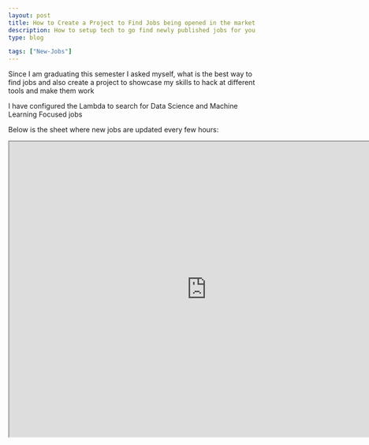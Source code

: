 ```yaml
---
layout: post
title: How to Create a Project to Find Jobs being opened in the market
description: How to setup tech to go find newly published jobs for you, I used a combinatino of Dynamo DB and AWS Lambda to setup a process that goes and finds newly published jobs every few hours
type: blog

tags: ["New-Jobs"]
---
```


Since I am graduating this semester I asked myself, what is the best way to find jobs and also create a project to showcase my skills to hack at different tools and make them work


I have configured the Lambda to search for Data Science and Machine Learning Focused jobs

Below is the sheet where new jobs are updated every few hours:
<iframe src="https://docs.google.com/spreadsheets/d/e/2PACX-1vQ2ggc46Mi0VCo-46Dx0Z01UK84_fMtlU3FJCRrR0RHSTX9dg0rF6G109R5PnkLLfxY7NObY-OnJpIF/pubhtml?gid=0&amp;single=true&amp;widget=true&amp;headers=false" width="800px" height="600px"></iframe>
